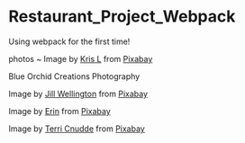 # Restaurant_Project_Webpack
Using webpack for the first time!


photos ~
Image by <a href="https://pixabay.com/users/krislandina-14815800/?utm_source=link-attribution&utm_medium=referral&utm_campaign=image&utm_content=4742463">Kris L</a> from <a href="https://pixabay.com//?utm_source=link-attribution&utm_medium=referral&utm_campaign=image&utm_content=4742463">Pixabay</a>

Blue Orchid Creations Photography 

Image by <a href="https://pixabay.com/users/jillwellington-334088/?utm_source=link-attribution&utm_medium=referral&utm_campaign=image&utm_content=2107191">Jill Wellington</a> from <a href="https://pixabay.com//?utm_source=link-attribution&utm_medium=referral&utm_campaign=image&utm_content=2107191">Pixabay</a>

Image by <a href="https://pixabay.com/users/inspirecreatecelebrate-72462/?utm_source=link-attribution&utm_medium=referral&utm_campaign=image&utm_content=3395264">Erin</a> from <a href="https://pixabay.com//?utm_source=link-attribution&utm_medium=referral&utm_campaign=image&utm_content=3395264">Pixabay</a>

Image by <a href="https://pixabay.com/users/terric-4014469/?utm_source=link-attribution&utm_medium=referral&utm_campaign=image&utm_content=2107599">Terri Cnudde</a> from <a href="https://pixabay.com//?utm_source=link-attribution&utm_medium=referral&utm_campaign=image&utm_content=2107599">Pixabay</a>